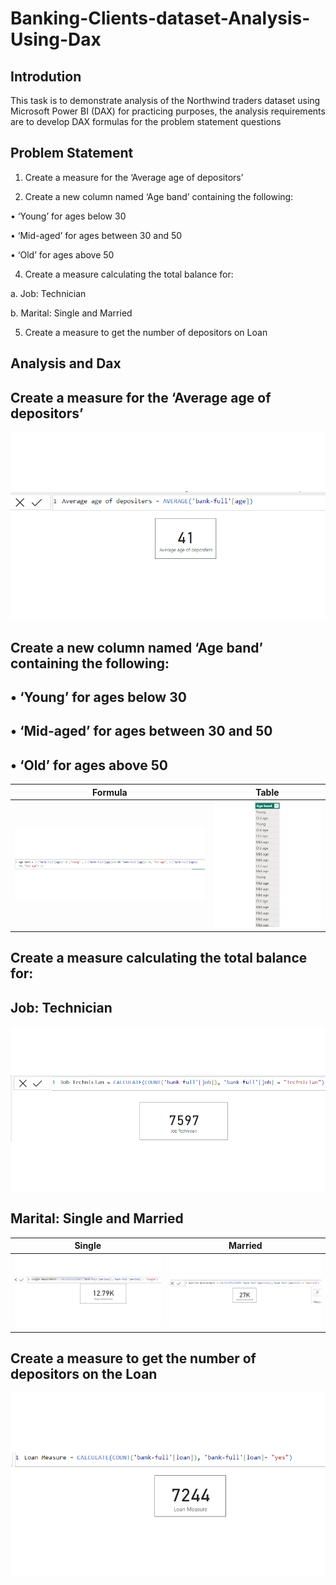 # Banking-Clients-dataset-Analysis-Using-Dax
## Introdution
This task is to demonstrate analysis of the Northwind traders dataset using Microsoft Power BI (DAX) for practicing purposes, the analysis requirements are to develop DAX formulas for the problem statement questions  
## Problem Statement
1.	Create a measure for the ‘Average age of depositors’

2.	Create a new column named ‘Age band’ containing the following:
   
 •	‘Young’ for ages below 30

 •	‘Mid-aged’ for ages between 30 and 50

 •	‘Old’ for ages above 50

4.	Create a measure calculating the total balance for:

a.	Job: Technician

b.	Marital: Single and Married

5.	Create a measure to get the number of depositors on Loan
## Analysis and Dax
## Create a measure for the ‘Average age of depositors’
![](average_age.png)

## Create a new column named ‘Age band’ containing the following:
   
## •	‘Young’ for ages below 30

## •	‘Mid-aged’ for ages between 30 and 50

## •	‘Old’ for ages above 50
Formula                             |          Table
:----------------------------------:|:----------------:
![](Formula_age_band.png)           |     ![](age_band.png)

## Create a measure calculating the total balance for:
## Job: Technician
![](techno.png)

## Marital: Single and Married
Single                              |          Married
:----------------------------------:|:----------------:
![](single.png)                     |     ![](married.png)

## Create a measure to get the number of depositors on the Loan
![](loans.png)




